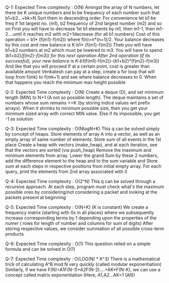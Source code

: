 Q-1: Expected Time complexity : O(N)
Amingst the array of N numbers, let there be K unique numbers and bi be frequency of each number such that b1+b2...+bk=N
Sort them in descending order.
For convenience let b1 be freq if 1st largest no. (m1), b2 frequency of 2nd largest number (m2) and so on
First you will have to decrease  1st b1 elements by m1, then m1-1, then m1-2....until it reaches m2 with m2+1decrease (for all b1 numbers)
Cost of this operation = b1* (f(m1)-f(m2)) where f(n)=n*(n+1)/2. Your balance decreases by this cost and new balance is K-b1* (f(m1)-f(m2))
Theb you will have b1+b2 numbers at m2 which must be lowered to m3. You will have to spend (b1+b2)*(f(m2)-f(m3)) for this next operation
After 2nd operation (if its successful), your new balance is K-b1*(f(m1)-f(m2))-(b1+b2)*(f(m2)-f(m3))
And like that you will proceed
If at a certain point, cost is greater than available amount Venkatesh can pay at a step, create a for loop that will loop from f(mk) to f(mk+1) and see where balance decreases to 0. 
When that happens you reach the minimum max height possible

Q-2: Expected Time complexity : O(N)
Create a deque (D), and set minimum length (MIN) to N+1 (A not so possible length). The deque maintains a set of numbers whose sum remains >=K (by storing indice values wrt prefix arrays). 
When it shrinks to minimum possible size, then you get your minimum sized array with correct MIN value. Else if its impossible, you get -1 as solution

Q-3: Expected Time complexity : O(NlogN+K)
This q can be solved simply by concept of heaps. Store elements of array A into a vector, as well as an empty array of same number of elements. Store sum of all events in the 1st place
Create a heap with vectors (make_heap),  and at each iteration, see that the vectors are sorted (via push_heap)
Remove the maximum and minimum elements from array. Lower the grand Sum by these 2 numbers, add the difference element to the heap and to the sum variable and Store sum at each steps in respective positions from initial empty array.
For each query, print the elements from 2nd array associated with it

Q-4: Expected Time complexity : O(2^N)
This q can be solved through a recursive approach. 
At each step, program must check what's the maximum possible oreo by considering/not considering a packet and looking at the packets present at beginning

Q-5: Expected Time complexity : O(N+K) (K is constant)
We create a frequency matrix (starting with 0s in all places) where we subsequently increase corresponding terms by 1 depending upon the properties of the numer ( rows for length of number and columns for sum of digits)
After storing respective values, we consider summation of all possible cross-term products

Q-6: Expected Time complexity : O(1)
This question relied on a simple formula and can be solved in O(1)

Q-7: Expected Time complexity : O(LOG(N) * K^3)
There is a mathematical trick of calculating A^B mod N very quickly (called modular exponentiation)
Similarly, if we have F(N)=A1*F(N-1)+A2*F(N-2)....+AK*F(N-K), we can use a concept called matrix exponentiation (Here, A1,A2...AK=1 (All))
